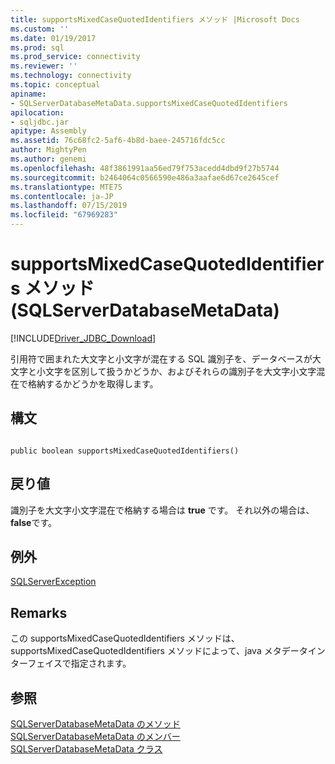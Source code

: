 ```yaml
---
title: supportsMixedCaseQuotedIdentifiers メソッド |Microsoft Docs
ms.custom: ''
ms.date: 01/19/2017
ms.prod: sql
ms.prod_service: connectivity
ms.reviewer: ''
ms.technology: connectivity
ms.topic: conceptual
apiname:
- SQLServerDatabaseMetaData.supportsMixedCaseQuotedIdentifiers
apilocation:
- sqljdbc.jar
apitype: Assembly
ms.assetid: 76c68fc2-5af6-4b8d-baee-245716fdc5cc
author: MightyPen
ms.author: genemi
ms.openlocfilehash: 48f3861991aa56ed79f753acedd4dbd9f27b5744
ms.sourcegitcommit: b2464064c0566590e486a3aafae6d67ce2645cef
ms.translationtype: MTE75
ms.contentlocale: ja-JP
ms.lasthandoff: 07/15/2019
ms.locfileid: "67969283"
---
```

# <a name="supportsmixedcasequotedidentifiers-method-sqlserverdatabasemetadata"></a>supportsMixedCaseQuotedIdentifiers メソッド (SQLServerDatabaseMetaData)
[!INCLUDE[Driver_JDBC_Download](../../../includes/driver_jdbc_download.md)]

  引用符で囲まれた大文字と小文字が混在する SQL 識別子を、データベースが大文字と小文字を区別して扱うかどうか、およびそれらの識別子を大文字小文字混在で格納するかどうかを取得します。  
  
## <a name="syntax"></a>構文  
  
```  
  
public boolean supportsMixedCaseQuotedIdentifiers()  
```  
  
## <a name="return-value"></a>戻り値  
 識別子を大文字小文字混在で格納する場合は **true** です。 それ以外の場合は、 **false**です。  
  
## <a name="exceptions"></a>例外  
 [SQLServerException](../../../connect/jdbc/reference/sqlserverexception-class.md)  
  
## <a name="remarks"></a>Remarks  
 この supportsMixedCaseQuotedIdentifiers メソッドは、supportsMixedCaseQuotedIdentifiers メソッドによって、java メタデータインターフェイスで指定されます。  
  
## <a name="see-also"></a>参照  
 [SQLServerDatabaseMetaData のメソッド](../../../connect/jdbc/reference/sqlserverdatabasemetadata-methods.md)   
 [SQLServerDatabaseMetaData のメンバー](../../../connect/jdbc/reference/sqlserverdatabasemetadata-members.md)   
 [SQLServerDatabaseMetaData クラス](../../../connect/jdbc/reference/sqlserverdatabasemetadata-class.md)  
  
  
